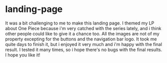 # landing-page
It was a bit challenging to me to make this landing page. I themed my LP about One Piece because i'm very catched with the series lately, and i think other people could like to give it a chance too. All the images are not of my property excepting for the buttons and the navigation bar logo. 
It took me quite days to finish it, but i enjoyed it very much and i'm happy with the final result. 
I tested it many times, so i hope there's no bugs with the final results. I hope you like it! 
